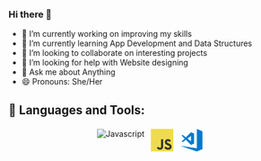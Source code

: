 ### Hi there 👋



- 🔭 I’m currently working on improving my skills 
- 🌱 I’m currently learning App Development and Data Structures 
- 👯 I’m looking to collaborate on interesting projects 
- 🤔 I’m looking for help with Website designing 
- 💬 Ask me about Anything 
- 😄 Pronouns: She/Her

## 🧰 Languages and Tools:
<p align="center">
<img src="https://github.com/Swetha126/Swetha126/blob/main/Logo-AWS.jpg" alt="Javascript" height="40" style="vertical-align:top; margin:4px">
<img src="https://raw.githubusercontent.com/github/explore/80688e429a7d4ef2fca1e82350fe8e3517d3494d/topics/javascript/javascript.png" alt="Javascript" height="40" style="vertical-align:top; margin:4px">
<img src="https://raw.githubusercontent.com/github/explore/80688e429a7d4ef2fca1e82350fe8e3517d3494d/topics/visual-studio-code/visual-studio-code.png" alt="VS Code" height="40" style="vertical-align:top; margin:4px">
</p>

